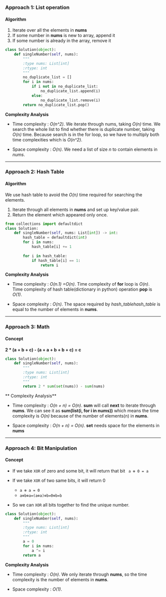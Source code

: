 ### Approach 1: List operation
#### Algorithm

1. Iterate over all the elements in **nums**
2. If some number in **nums** is new to array, append it
3. If some number is already in the array, remove it

```python
class Solution(object):
    def singleNumber(self, nums):
        """
        :type nums: List[int]
        :rtype: int
        """
        no_duplicate_list = []
        for i in nums:
            if i not in no_duplicate_list:
                no_duplicate_list.append(i)
            else:
                no_duplicate_list.remove(i)
        return no_duplicate_list.pop()
```
**Complexity Analysis**

* Time complexity : *O(n^2)*. We iterate through nums, taking *O(n)* time. We search the whole list to find whether there is duplicate number, taking *O(n)* time. Because search is in the for loop, so we have to multiply both time complexities which is *O(n^2)*.

* Space complexity : *O(n)*. We need a list of size *n* to contain elements in *nums*.

---

### Approach 2: Hash Table
#### Algorithm

We use hash table to avoid the *O(n)* time required for searching the elements.

1. Iterate through all elements in **nums** and set up key/value pair.
2. Return the element which appeared only once.

```python
from collections import defaultdict
class Solution:
    def singleNumber(self, nums: List[int]) -> int:
        hash_table = defaultdict(int)
        for i in nums:
            hash_table[i] += 1
        
        for i in hash_table:
            if hash_table[i] == 1:
                return i
```

**Complexity Analysis**

* Time complexity : *O(n.1) =O(n)*. Time complexity of **for** loop is *O(n)*. Time complexity of hash table(dictionary in python) operation **pop** is *O(1)*.

* Space complexity : *O(n)*. The space required by *hash\_tablehash_table* is equal to the number of elements in **nums**.

---

### Approach 3: Math
#### Concept

**2 * (a + b + c) - (a + a + b + b + c) = c**

```python
class Solution(object):
    def singleNumber(self, nums):
        """
        :type nums: List[int]
        :rtype: int
        """
        return 2 * sum(set(nums)) - sum(nums)
```

** Complexity Analysis** 

* Time complexity : *O(n + n) = O(n)*. **sum** will call **next** to iterate through **nums**. We can see it as **sum(list(i, for i in nums))** which means the time complexity is *O(n)* because of the number of elements(n) in **nums**.

* Space complexity : *O(n + n) = O(n)*. **set** needs space for the elements in **nums**

---

### Approach 4: Bit Manipulation
#### Concept

* If we take `XOR` of zero and some bit, it will return that bit ` a ⊕ 0 = a`

* If we take `XOR` of two same bits, it will return 0 
    * `a ⊕ a = 0` 
    * `a⊕b⊕a=(a⊕a)⊕b=0⊕b=b`
* So we can `XOR` all bits together to find the unique number.

```python
class Solution(object):
    def singleNumber(self, nums):
        """
        :type nums: List[int]
        :rtype: int
        """
        a = 0
        for i in nums:
            a ^= i
        return a
```
**Complexity Analysis**

* Time complexity : *O(n)*. We only iterate through **nums**, so the time complexity is the number of elements in **nums**.

* Space complexity : *O(1)*.